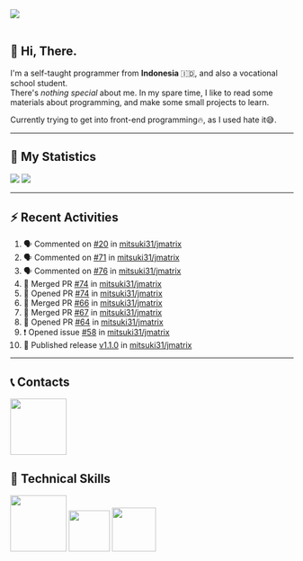 <div id="header-badges">
    <!-- Profile Viewers -->
    <img src="https://komarev.com/ghpvc/?username=mitsuki31&color=blue&label=PROFILE+VIEWS">
</div>
<br/>

## 👋 Hi, There.

I'm a self-taught programmer from **Indonesia** 🇮🇩, and also a vocational school student.  
There's _nothing special_ about me. In my spare time, I like to read some materials about programming, and make some small projects to learn.

Currently trying to get into front-end programming🔥, as I used hate it😅.

---

## 🔭 My Statistics

<picture id="stats">
    <source 
            srcset="https://github-readme-stats.vercel.app/api?username=mitsuki31&show_icons=true&theme=tokyonight&include_all_commits=true&show_private=falsee&hide=stars"
            media="(prefers-color-scheme: dark)"
    />
    <source
            srcset="https://github-readme-stats.vercel.app/api?username=mitsuki31&show_icons=true&include_all_commits=true&show_private=false&hide=stars"
            media="(prefers-color-scheme: light), (prefers-color-scheme: no-preference)"
    />
    <img src="https://github-readme-stats.vercel.app/api?username=mitsuki31&show_icons=true&include_all_commits=true&show_private=false&hide=stars" />
</picture>

<picture id="top-langs">
    <source
            srcset="https://github-readme-stats.vercel.app/api/top-langs/?username=mitsuki31&layout=donut&theme=tokyonight&count_private=true&langs_count=8"
            media="(prefers-color-scheme: dark)"
    />
    <source
            srcset="https://github-readme-stats.vercel.app/api/top-langs/?username=mitsuki31&layout=donut&count_private=true&langs_count=8"
            media="(prefers-color-scheme: light), (prefers-color-scheme: no-preference)"
    />
    <img src="https://github-readme-stats.vercel.app/api/top-langs/?username=mitsuki31&layout=donut&langs_count=8&count_private=true" />
</picture>

<!--
[![Snake](https://github.com/mitsuki31/mitsuki31/blob/output/github-contribution-grid-snake.svg)](https://github.com/mitsuki31)
-->

---

## ⚡ Recent Activities

<!--START_SECTION:activity-->
1. 🗣 Commented on [#20](https://github.com/mitsuki31/jmatrix/pull/20#issuecomment-1728012963) in [mitsuki31/jmatrix](https://github.com/mitsuki31/jmatrix)
2. 🗣 Commented on [#71](https://github.com/mitsuki31/jmatrix/pull/71#issuecomment-1706399447) in [mitsuki31/jmatrix](https://github.com/mitsuki31/jmatrix)
3. 🗣 Commented on [#76](https://github.com/mitsuki31/jmatrix/pull/76#issuecomment-1705323002) in [mitsuki31/jmatrix](https://github.com/mitsuki31/jmatrix)
4. 🎉 Merged PR [#74](https://github.com/mitsuki31/jmatrix/pull/74) in [mitsuki31/jmatrix](https://github.com/mitsuki31/jmatrix)
5. 💪 Opened PR [#74](https://github.com/mitsuki31/jmatrix/pull/74) in [mitsuki31/jmatrix](https://github.com/mitsuki31/jmatrix)
6. 🎉 Merged PR [#66](https://github.com/mitsuki31/jmatrix/pull/66) in [mitsuki31/jmatrix](https://github.com/mitsuki31/jmatrix)
7. 🎉 Merged PR [#67](https://github.com/mitsuki31/jmatrix/pull/67) in [mitsuki31/jmatrix](https://github.com/mitsuki31/jmatrix)
8. 💪 Opened PR [#64](https://github.com/mitsuki31/jmatrix/pull/64) in [mitsuki31/jmatrix](https://github.com/mitsuki31/jmatrix)
9. ❗ Opened issue [#58](https://github.com/mitsuki31/jmatrix/issues/58) in [mitsuki31/jmatrix](https://github.com/mitsuki31/jmatrix)
10. 🚀 Published release [v1.1.0](https://github.com/mitsuki31/jmatrix/releases/tag/v1.1.0) in [mitsuki31/jmatrix](https://github.com/mitsuki31/jmatrix)
<!--END_SECTION:activity-->

---

## 📞 Contacts
<div id="socials" align="left">
    <a href="https://twitter.com/ryuumitsuki31">
        <img
             src="https://img.shields.io/badge/Twitter-1DA1F2?style=for-the-badge&logo=twitter&logoColor=white"
             width="100px"
        >
    </a>
</div>


## 👾 Technical Skills
<div id="skills" align="left">
    <!-- Python -->
    <a>
        <img
             src="https://img.shields.io/badge/Python-14354C?style=for-the-badge&logo=python&logoColor=white"
             width="100px"
        >
    </a>
    <!-- C++ -->
    <a>
        <img
             src="https://img.shields.io/badge/C%2B%2B-00599C?style=for-the-badge&logo=c%2B%2B&logoColor=white"
             width="73px"
        >
    </a>
    <!-- Java -->
    <a>
        <img
             src="https://img.shields.io/badge/Java-ED8B00?style=for-the-badge&logo=openjdk&logoColor=white"
             width="78px"
        >
    </a>
</div>
